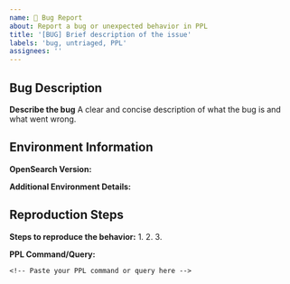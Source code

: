 ```yaml
---
name: 🐛 Bug Report
about: Report a bug or unexpected behavior in PPL
title: '[BUG] Brief description of the issue'
labels: 'bug, untriaged, PPL'
assignees: ''
---
```


## Bug Description
**Describe the bug**
A clear and concise description of what the bug is and what went wrong.

## Environment Information
**OpenSearch Version:**
<!-- e.g., OS 2.19 -->

**Additional Environment Details:**
<!-- Any other relevant environment information -->

## Reproduction Steps
**Steps to reproduce the behavior:**
1.
2.
3.

**PPL Command/Query:**
```ppl
<!-- Paste your PPL command or query here -->